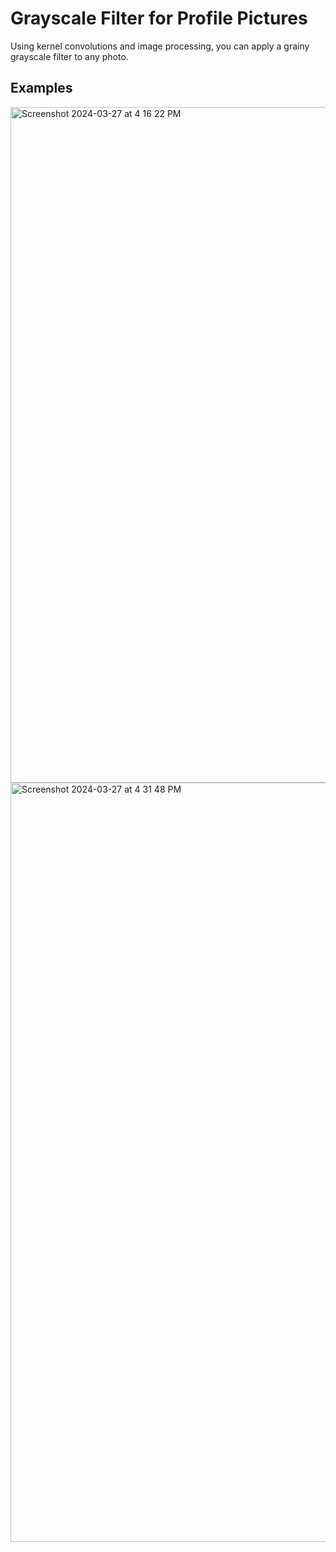 # Grayscale Filter for Profile Pictures
Using kernel convolutions and image processing, you can apply a grainy grayscale filter to any photo.

## Examples
<img width="1081" alt="Screenshot 2024-03-27 at 4 16 22 PM" src="https://github.com/linjames0/grayscale-filter/assets/78285353/4b47b1db-e020-4e15-8844-c667562550b9">

<img width="1215" alt="Screenshot 2024-03-27 at 4 31 48 PM" src="https://github.com/linjames0/grayscale-filter/assets/78285353/04b3314a-f3f3-47cd-a9f8-79c38cbdcea4">
